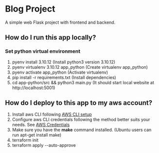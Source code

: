 # Blog Project

A simple web Flask project with frontend and backend. 

## How do I run this app locally?

### Set python virtual environment
1. pyenv install 3.10.12 (Install python3 version 3.10.12)
2. pyenv virtualenv 3.10.12 app_python (Create virtualenv app_python)
3. pyenv activate app_python (Activate virtualenv)
4. pip install -r requirements.txt (Install dependencies)
5. cd app-python/src && python3 main.py (It should start local website at http://localhost:5001)

## How do I deploy to this app to my aws account?
1. Install aws CLI following [AWS CLI setup](https://docs.aws.amazon.com/cli/v1/userguide/install-linux.html)
2. Configure aws CLI credentials following the method better suits your needs. See [AWS Credentials](https://docs.aws.amazon.com/cli/v1/userguide/cli-chap-configure.html)
2. Make sure you have the **make** command installed. (Ubuntu users can run apt-get install make)
2. terraform init
3. terraform apply --auto-approve
